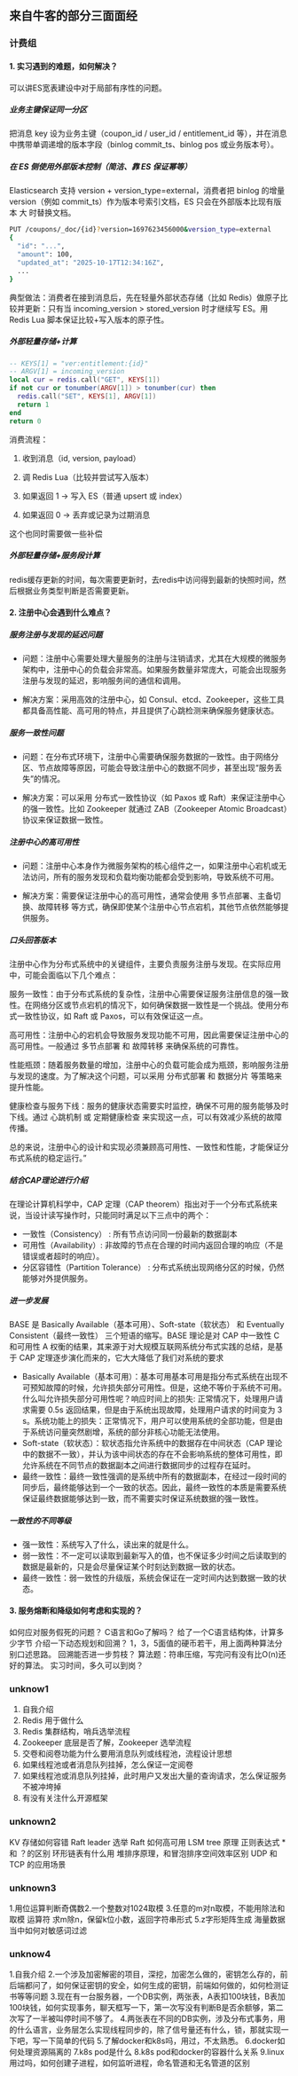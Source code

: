 ## 来自牛客的部分三面面经

### 计费组
#### 1. 实习遇到的难题，如何解决？
可以讲ES宽表建设中对于局部有序性的问题。

##### 业务主键保证同一分区
把消息 key 设为业务主键（coupon_id / user_id / entitlement_id 等），并在消息中携带单调递增的版本字段（binlog commit_ts、binlog pos 或业务版本号）。

##### 在 ES 侧使用外部版本控制（简洁、靠 ES 保证幂等）
Elasticsearch 支持 version + version_type=external，消费者把 binlog 的增量 version（例如 commit_ts）作为版本号索引文档，ES 只会在外部版本比现有版本 大 时替换文档。

``` bash
PUT /coupons/_doc/{id}?version=1697623456000&version_type=external
{
  "id": "...",
  "amount": 100,
  "updated_at": "2025-10-17T12:34:16Z",
  ...
}

```

典型做法：消费者在接到消息后，先在轻量外部状态存储（比如 Redis）做原子比较并更新：只有当 incoming_version > stored_version 时才继续写 ES。用 Redis Lua 脚本保证比较+写入版本的原子性。

##### 外部轻量存储+计算
``` lua
-- KEYS[1] = "ver:entitlement:{id}"
-- ARGV[1] = incoming_version
local cur = redis.call("GET", KEYS[1])
if not cur or tonumber(ARGV[1]) > tonumber(cur) then
  redis.call("SET", KEYS[1], ARGV[1])
  return 1
end
return 0
```
消费流程：

1. 收到消息（id, version, payload）

2. 调 Redis Lua（比较并尝试写入版本）

3. 如果返回 1 → 写入 ES（普通 upsert 或 index）

3. 如果返回 0 → 丢弃或记录为过期消息

这个也同时需要做一些补偿
##### 外部轻量存储+服务段计算
redis缓存更新的时间，每次需要更新时，去redis中访问得到最新的快照时间，然后根据业务类型判断是否需要更新。


#### 2. 注册中心会遇到什么难点？
##### 服务注册与发现的延迟问题
- 问题：注册中心需要处理大量服务的注册与注销请求，尤其在大规模的微服务架构中，注册中心的负载会非常高。如果服务数量非常庞大，可能会出现服务注册与发现的延迟，影响服务间的通信和调用。

- 解决方案：采用高效的注册中心，如 Consul、etcd、Zookeeper，这些工具都具备高性能、高可用的特点，并且提供了心跳检测来确保服务健康状态。

##### 服务一致性问题
- 问题：在分布式环境下，注册中心需要确保服务数据的一致性。由于网络分区、节点故障等原因，可能会导致注册中心的数据不同步，甚至出现“服务丢失”的情况。

- 解决方案：可以采用 分布式一致性协议（如 Paxos 或 Raft）来保证注册中心的强一致性。比如 Zookeeper 就通过 ZAB（Zookeeper Atomic Broadcast）协议来保证数据一致性。

##### 注册中心的高可用性
- 问题：注册中心本身作为微服务架构的核心组件之一，如果注册中心宕机或无法访问，所有的服务发现和负载均衡功能都会受到影响，导致系统不可用。

- 解决方案：需要保证注册中心的高可用性，通常会使用 多节点部署、主备切换、故障转移 等方式，确保即使某个注册中心节点宕机，其他节点依然能够提供服务。

##### 口头回答版本
注册中心作为分布式系统中的关键组件，主要负责服务注册与发现。在实际应用中，可能会面临以下几个难点：

服务一致性：由于分布式系统的复杂性，注册中心需要保证服务注册信息的强一致性。在网络分区或节点宕机的情况下，如何确保数据一致性是一个挑战。使用分布式一致性协议，如 Raft 或 Paxos，可以有效保证这一点。

高可用性：注册中心的宕机会导致服务发现功能不可用，因此需要保证注册中心的高可用性。一般通过 多节点部署 和 故障转移 来确保系统的可靠性。

性能瓶颈：随着服务数量的增加，注册中心的负载可能会成为瓶颈，影响服务注册与发现的速度。为了解决这个问题，可以采用 分布式部署 和 数据分片 等策略来提升性能。

健康检查与服务下线：服务的健康状态需要实时监控，确保不可用的服务能够及时下线。通过 心跳机制 或 定期健康检查 来实现这一点，可以有效减少系统的故障传播。

总的来说，注册中心的设计和实现必须兼顾高可用性、一致性和性能，才能保证分布式系统的稳定运行。”

##### 结合CAP理论进行介绍
在理论计算机科学中，CAP 定理（CAP theorem）指出对于一个分布式系统来说，当设计读写操作时，只能同时满足以下三点中的两个：
- 一致性（Consistency） : 所有节点访问同一份最新的数据副本
- 可用性（Availability）: 非故障的节点在合理的时间内返回合理的响应（不是错误或者超时的响应）。
- 分区容错性（Partition Tolerance） : 分布式系统出现网络分区的时候，仍然能够对外提供服务。

##### 进一步发展

BASE 是 Basically Available（基本可用）、Soft-state（软状态） 和 Eventually Consistent（最终一致性） 三个短语的缩写。BASE 理论是对 CAP 中一致性 C 和可用性 A 权衡的结果，其来源于对大规模互联网系统分布式实践的总结，是基于 CAP 定理逐步演化而来的，它大大降低了我们对系统的要求
- Basically Available（基本可用）：基本可用基本可用是指分布式系统在出现不可预知故障的时候，允许损失部分可用性。但是，这绝不等价于系统不可用。什么叫允许损失部分可用性呢？响应时间上的损失: 正常情况下，处理用户请求需要 0.5s 返回结果，但是由于系统出现故障，处理用户请求的时间变为 3 s。系统功能上的损失：正常情况下，用户可以使用系统的全部功能，但是由于系统访问量突然剧增，系统的部分非核心功能无法使用。
- Soft-state（软状态）：软状态指允许系统中的数据存在中间状态（CAP 理论中的数据不一致），并认为该中间状态的存在不会影响系统的整体可用性，即允许系统在不同节点的数据副本之间进行数据同步的过程存在延时。
- 最终一致性：最终一致性强调的是系统中所有的数据副本，在经过一段时间的同步后，最终能够达到一个一致的状态。因此，最终一致性的本质是需要系统保证最终数据能够达到一致，而不需要实时保证系统数据的强一致性。

##### 一致性的不同等级
- 强一致性：系统写入了什么，读出来的就是什么。
- 弱一致性：不一定可以读取到最新写入的值，也不保证多少时间之后读取到的数据是最新的，只是会尽量保证某个时刻达到数据一致的状态。
- 最终一致性：弱一致性的升级版，系统会保证在一定时间内达到数据一致的状态。


#### 3. 服务熔断和降级如何考虑和实现的？

如何应对服务假死的问题？
C语言和Go了解吗？
给了一个C语言结构体，计算多少字节
介绍一下动态规划和回溯？
1，3，5面值的硬币若干，用上面两种算法分别口述思路。
回溯能否进一步剪枝？
算法题：符串压缩，写完问有没有比O(n)还好的算法。
实习时间，多久可以到岗？


### unknow1
1. 自我介绍
2. Redis 用于做什么
3. Redis 集群结构，哨兵选举流程
4. Zookeeper 底层是否了解，Zookeeper 选举流程
5. 交卷和阅卷功能为什么要用消息队列或线程池，流程设计思想
6. 如果线程池或者消息队列挂掉，怎么保证一定阅卷
7. 如果线程池或消息队列挂掉，此时用户又发出大量的查询请求，怎么保证服务不被冲垮掉
8. 有没有关注什么开源框架


### unknown2
KV 存储如何容错
Raft leader 选举
Raft 如何高可用
LSM tree 原理
正则表达式 * 和 ？的区别
环形链表有什么用
堆排序原理，和冒泡排序空间效率区别
UDP 和 TCP 的应用场景

### unknown3
1.用位运算判断奇偶数2.一个整数对1024取模
3.任意的m对n取模，不能用除法和取模
运算符
求m除n，保留k位小数，返回字符串形式
5.z字形矩阵生成
海量数据当中如何对敏感词过滤


### unknow4
1.自我介绍
2.一个涉及加密解密的项目，深挖，加密怎么做的，密钥怎么存的，前后端都问了，如何保证密钥的安全，如何生成的密钥，前端如何做的，如何检测证书等等问题
3.现在有一台服务器，一个DB实例，两张表，A表扣100块钱，B表加100块钱，如何实现事务，聊天框写一下，第一次写没有判断B是否余额够，第二次写了一半被叫停时间不够了。
4.两张表在不同的DB实例，涉及分布式事务，用的什么语言，业务层怎么实现线程同步的，除了信号量还有什么，锁，那就实现一下吧，写一下简单的代码
5.了解docker和k8s吗，用过，不太熟悉。
6.docker如何处理资源隔离的
7.k8s pod是什么
8.k8s pod和docker的容器什么关系
9.linux用过吗，如何创建子进程，如何监听进程，命名管道和无名管道的区别